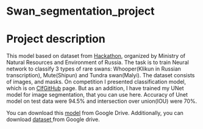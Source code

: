 # Swan_segmentation_project
<h1> Project description</h1>
            <p>
              This model based on dataset from <a href="https://hacks-ai.ru/hackathons.html?eventId=969064&caseEl=969235&tab=1" target="_blank">Hackathon</a>,
              organized by Ministry of Natural Resources and Environment of Russia. The task is to train Neural network to
              classify 3 types of rare swans: Whooper(Klikun in Russian transcription), Mute(Shipun) and Tundra swan(Malyi). The dataset consists of
              images, and masks. On competition I presented classification model, which is on <a href="https://github.com/ArtemLRep/Swan-Clf-project">ClfGitHub</a> page.
              But as an addition, I have trained my UNet model for image segmentation, that you can use here.
              Accuracy of Unet model on test data were 94.5% and intersection over union(IOU) were 70%.
            </p>
            <p>
              You can download this <a href="https://drive.google.com/drive/folders/1QFzcdU51ZljXrckYtSqUzKdzq2x6T2-m?usp=share_link" target="_blank">model</a> from Google Drive.
              Additionally, you can download
              <a href="https://drive.google.com/file/d/105g-tufIiC5nX6fKzh4JQzRfcg79irS-/view?usp=share_link" target="_blank">
              dataset </a> from Google drive.
            </p>
